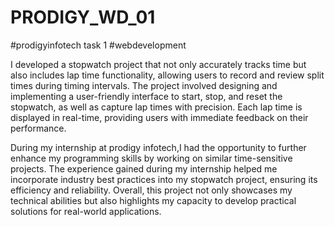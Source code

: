 # PRODIGY_WD_01

#prodigyinfotech task 1
#webdevelopment 

I developed a stopwatch project that not only accurately tracks time but also includes lap time functionality, allowing users to record and review split times during timing intervals. The project involved designing and implementing a user-friendly interface to start, stop, and reset the stopwatch, as well as capture lap times with precision. Each lap time is displayed in real-time, providing users with immediate feedback on their performance.

During my internship at prodigy infotech,I had the opportunity to further enhance my programming skills by working on similar time-sensitive projects. The experience gained during my internship helped me incorporate industry best practices into my stopwatch project, ensuring its efficiency and reliability. Overall, this project not only showcases my technical abilities but also highlights my capacity to develop practical solutions for real-world applications.
